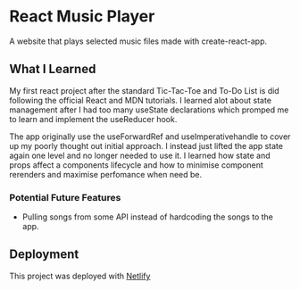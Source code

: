 # React Music Player

A website that plays selected music files made with create-react-app.

## What I Learned

My first react project after the standard Tic-Tac-Toe and To-Do List is did following the official React and MDN tutorials. I learned alot about state management after I had too many useState declarations which promped me to learn and implement the useReducer hook.

The app originally use the useForwardRef and useImperativehandle to cover up my poorly thought out initial approach. I instead just lifted the app state again one level and no longer needed to use it. I learned how state and props affect a components lifecycle and how to minimise component rerenders and maximise perfomance when need be.

### Potential Future Features

- Pulling songs from some API instead of hardcoding the songs to the app.

## Deployment

This project was deployed with [Netlify]("https://www.netlify.com/")
